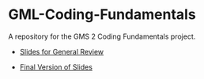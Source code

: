 # GML-Coding-Fundamentals
A repository for the GMS 2 Coding Fundamentals project.

- [Slides for General Review](https://drive.google.com/drive/folders/1NJPBklu2m9M_ZNuVn81g_TEaZS2LwIvb?usp=sharing)

- [Final Version of Slides](https://drive.google.com/drive/folders/1kixOSot06fLOM2TokcO8vuWKig6qmyLd?usp=sharing)

